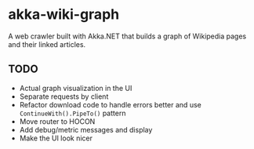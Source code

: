 # akka-wiki-graph

A web crawler built with Akka.NET that builds a graph of Wikipedia pages and their linked articles.

## TODO
* Actual graph visualization in the UI
* Separate requests by client
* Refactor download code to handle errors better and use `ContinueWith().PipeTo()` pattern
* Move router to HOCON
* Add debug/metric messages and display
* Make the UI look nicer